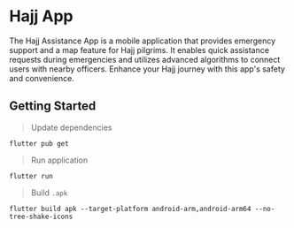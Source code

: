 # Hajj App

The Hajj Assistance App is a mobile application that provides emergency support and a map feature for Hajj pilgrims. It enables quick assistance requests during emergencies and utilizes advanced algorithms to connect users with nearby officers. Enhance your Hajj journey with this app's safety and convenience.

## Getting Started

> Update dependencies

```
flutter pub get
```

> Run application

```
flutter run
```

> Build `.apk`

```
flutter build apk --target-platform android-arm,android-arm64 --no-tree-shake-icons
```